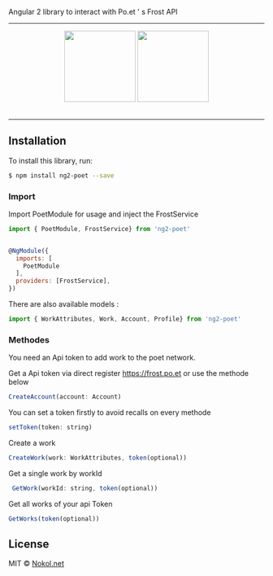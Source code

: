 Angular 2 library to interact with Po.et ' s Frost API 

---
<div align="center">
  <img src="https://themerkle.com/wp-content/uploads/Po.et_.png" style="display:inline-block; width : 140px;">
 
  <img src="https://d2eip9sf3oo6c2.cloudfront.net/tags/images/000/000/002/full/angularjs.png" style="display:inline-block; width : 140px;">
  <br><br>
</div>

-----------------

## Installation

To install this library, run:

```bash
$ npm install ng2-poet --save
```

### Import
Import PoetModule for usage and inject the FrostService
```javascript
import { PoetModule, FrostService} from 'ng2-poet'


@NgModule({
  imports: [
    PoetModule
  ],
  providers: [FrostService],
})
```


There are also available models :

```javascript
import { WorkAttributes, Work, Account, Profile} from 'ng2-poet'
```

### Methodes

You need an Api token to add work to the poet network.

Get a Api token via direct register https://frost.po.et or use the methode below

```javascript
CreateAccount(account: Account)
```

You can set a token firstly to avoid recalls on every methode

```javascript
setToken(token: string)
```

Create a work

```javascript
CreateWork(work: WorkAttributes, token(optional))
```

Get a single work by workId

```javascript
 GetWork(workId: string, token(optional))
```

Get all works of your api Token

```javascript
GetWorks(token(optional))
```


## License

MIT © [Nokol.net](mailto:admin@nokol.net)
